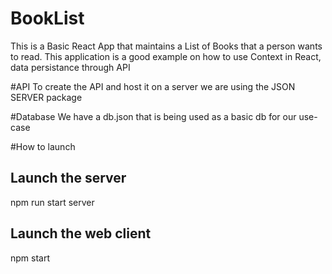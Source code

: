 # BookList

This is a Basic React App that maintains a List of Books that a person wants to read. This application is a good example on how to use Context in React, data persistance through API

#API
To create the API and host it on a server we are using the JSON SERVER package

#Database
We have a db.json that is being used as a basic db for our use-case

#How to launch

## Launch the server

npm run start server

## Launch the web client

npm start
